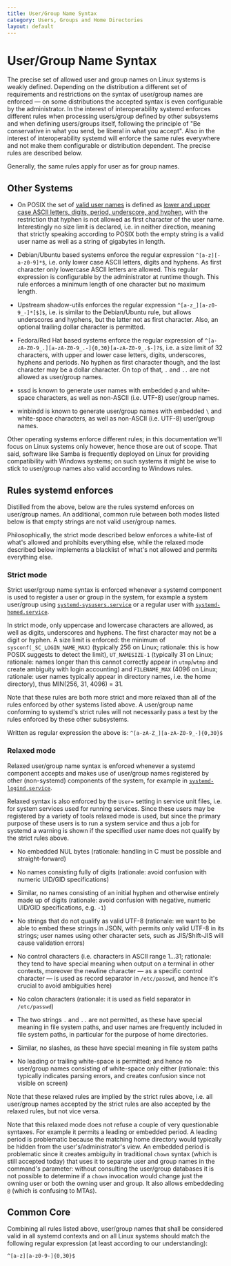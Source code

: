 ```yaml
---
title: User/Group Name Syntax
category: Users, Groups and Home Directories
layout: default
---
```


# User/Group Name Syntax

The precise set of allowed user and group names on Linux systems is weakly
defined. Depending on the distribution a different set of requirements and
restrictions on the syntax of user/group names are enforced — on some
distributions the accepted syntax is even configurable by the administrator. In
the interest of interoperability systemd enforces different rules when
processing users/group defined by other subsystems and when defining users/groups
itself, following the principle of "Be conservative in what you send, be
liberal in what you accept". Also in the interest of interoperability systemd
will enforce the same rules everywhere and not make them configurable or
distribution dependent. The precise rules are described below.

Generally, the same rules apply for user as for group names.

## Other Systems

* On POSIX the set of [valid user
  names](https://pubs.opengroup.org/onlinepubs/9699919799/basedefs/V1_chap03.html#tag_03_437)
  is defined as [lower and upper case ASCII letters, digits, period,
  underscore, and
  hyphen](https://pubs.opengroup.org/onlinepubs/9699919799/basedefs/V1_chap03.html#tag_03_282),
  with the restriction that hyphen is not allowed as first character of the
  user name. Interestingly no size limit is declared, i.e. in neither
  direction, meaning that strictly speaking according to POSIX both the empty
  string is a valid user name as well as a string of gigabytes in length.

* Debian/Ubuntu based systems enforce the regular expression
  `^[a-z][-a-z0-9]*$`, i.e. only lower case ASCII letters, digits and
  hyphens. As first character only lowercase ASCII letters are allowed. This
  regular expression is configurable by the administrator at runtime
  though. This rule enforces a minimum length of one character but no maximum
  length.

* Upstream shadow-utils enforces the regular expression
  `^[a-z_][a-z0-9_-]*[$]$`, i.e. is similar to the Debian/Ubuntu rule, but
  allows underscores and hyphens, but the latter not as first character. Also,
  an optional trailing dollar character is permitted.

* Fedora/Red Hat based systems enforce the regular expression of
  `^[a-zA-Z0-9_.][a-zA-Z0-9_.-]{0,30}[a-zA-Z0-9_.$-]?$`, i.e. a size limit of
  32 characters, with upper and lower case letters, digits, underscores,
  hyphens and periods. No hyphen as first character though, and the last
  character may be a dollar character. On top of that, `.` and `..` are not
  allowed as user/group names.

* sssd is known to generate user names with embedded `@` and white-space
  characters, as well as non-ASCII (i.e. UTF-8) user/group names.

* winbindd is known to generate user/group names with embedded `\` and
  white-space characters, as well as non-ASCII (i.e. UTF-8) user/group names.

Other operating systems enforce different rules; in this documentation we'll
focus on Linux systems only however, hence those are out of scope. That said,
software like Samba is frequently deployed on Linux for providing compatibility
with Windows systems; on such systems it might be wise to stick to user/group
names also valid according to Windows rules.

## Rules systemd enforces

Distilled from the above, below are the rules systemd enforces on user/group
names. An additional, common rule between both modes listed below is that empty
strings are not valid user/group names.

Philosophically, the strict mode described below enforces a white-list of what's
allowed and prohibits everything else, while the relaxed mode described below
implements a blacklist of what's not allowed and permits everything else.

### Strict mode

Strict user/group name syntax is enforced whenever a systemd component is used
to register a user or group in the system, for example a system user/group
using
[`systemd-sysusers.service`](https://www.freedesktop.org/software/systemd/man/systemd-sysusers.html)
or a regular user with
[`systemd-homed.service`](https://www.freedesktop.org/software/systemd/man/systemd-homed.html).

In strict mode, only uppercase and lowercase characters are allowed, as well as
digits, underscores and hyphens. The first character may not be a digit or
hyphen. A size limit is enforced: the minimum of `sysconf(_SC_LOGIN_NAME_MAX)`
(typically 256 on Linux; rationale: this is how POSIX suggests to detect the
limit), `UT_NAMESIZE-1` (typically 31 on Linux; rationale: names longer than
this cannot correctly appear in `utmp`/`wtmp` and create ambiguity with login
accounting) and `FILENAME_MAX` (4096 on Linux; rationale: user names typically
appear in directory names, i.e. the home directory), thus MIN(256, 31, 4096) =
31.

Note that these rules are both more strict and more relaxed than all of the
rules enforced by other systems listed above. A user/group name conforming to
systemd's strict rules will not necessarily pass a test by the rules enforced
by these other subsystems.

Written as regular expression the above is: `^[a-zA-Z_][a-zA-Z0-9_-]{0,30}$`

### Relaxed mode

Relaxed user/group name syntax is enforced whenever a systemd component accepts
and makes use of user/group names registered by other (non-systemd)
components of the system, for example in
[`systemd-logind.service`](https://www.freedesktop.org/software/systemd/man/systemd-logind.html).

Relaxed syntax is also enforced by the `User=` setting in service unit files,
i.e. for system services used for running services. Since these users may be
registered by a variety of tools relaxed mode is used, but since the primary
purpose of these users is to run a system service and thus a job for systemd a
warning is shown if the specified user name does not qualify by the strict
rules above.

* No embedded NUL bytes (rationale: handling in C must be possible and
  straight-forward)

* No names consisting fully of digits (rationale: avoid confusion with numeric
  UID/GID specifications)

* Similar, no names consisting of an initial hyphen and otherwise entirely made
  up of digits (rationale: avoid confusion with negative, numeric UID/GID
  specifications, e.g. `-1`)

* No strings that do not qualify as valid UTF-8 (rationale: we want to be able
  to embed these strings in JSON, with permits only valid UTF-8 in its strings;
  user names using other character sets, such as JIS/Shift-JIS will cause
  validation errors)

* No control characters (i.e. characters in ASCII range 1…31; rationale: they
  tend to have special meaning when output on a terminal in other contexts,
  moreover the newline character — as a specific control character — is used as
  record separator in `/etc/passwd`, and hence it's crucial to avoid
  ambiguities here)

* No colon characters (rationale: it is used as field separator in `/etc/passwd`)

* The two strings `.` and `..` are not permitted, as these have special meaning
  in file system paths, and user names are frequently included in file system
  paths, in particular for the purpose of home directories.

* Similar, no slashes, as these have special meaning in file system paths

* No leading or trailing white-space is permitted; and hence no user/group names
  consisting of white-space only either (rationale: this typically indicates
  parsing errors, and creates confusion since not visible on screen)

Note that these relaxed rules are implied by the strict rules above, i.e. all
user/group names accepted by the strict rules are also accepted by the relaxed
rules, but not vice versa.

Note that this relaxed mode does not refuse a couple of very questionable
syntaxes. For example it permits a leading or embedded period. A leading period
is problematic because the matching home directory would typically be hidden
from the user's/administrator's view. An embedded period is problematic since
it creates ambiguity in traditional `chown` syntax (which is still accepted
today) that uses it to separate user and group names in the command's
parameter: without consulting the user/group databases it is not possible to
determine if a `chown` invocation would change just the owning user or both the
owning user and group. It also allows embeddeding `@` (which is confusing to
MTAs).

## Common Core

Combining all rules listed above, user/group names that shall be considered
valid in all systemd contexts and on all Linux systems should match the
following regular expression (at least according to our understanding):

`^[a-z][a-z0-9-]{0,30}$`
